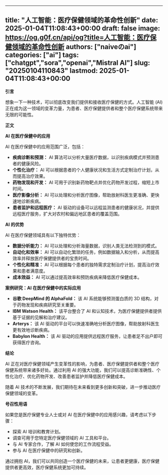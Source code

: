 
---
title: "人工智能：医疗保健领域的革命性创新"
date: 2025-01-04T11:08:43+00:00
draft: false
image: https://og.g0f.cn/api/og?title=人工智能：医疗保健领域的革命性创新
authors: ["naiveのai"]
categories: ["ai"]
tags: ["chatgpt","sora","openai","Mistral AI"]
slug: "20250104110843"
lastmod: 2025-01-04T11:08:43+00:00
---
**引言**

想象一下一种技术，可以彻底改变我们提供和接收医疗保健的方式。人工智能 (AI) 正在成为这一领域的变革力量，为患者、医疗保健提供者和整个医疗保健系统带来无限的可能性。

**正文**

**AI 在医疗保健中的应用**

AI 在医疗保健中的应用范围广泛，包括：

- **疾病诊断和预测：** AI 算法可以分析大量医疗数据，以识别疾病模式并预测患者的健康风险。
- **个性化治疗：** AI 可以根据患者的个人健康状况和生活方式定制治疗计划，从而提高治疗效果。
- **药物发现和开发：** AI 可用于识别新药物靶点并优化药物开发过程，缩短上市时间。
- **医疗影像分析：** AI 可以处理和分析医疗图像，帮助放射科医生更准确、更快速地诊断疾病。
- **患者监护和远程医疗：** AI 驱动的设备可以远程监测患者的健康状况，并提供远程医疗服务，扩大对农村和偏远地区患者的覆盖范围。

**AI 的优势**

AI 在医疗保健领域具有以下独特优势：

- **数据分析能力：** AI 可以处理和分析海量数据，识别人类无法检测到的模式。
- **自动化和效率：** AI 可以自动化繁琐的任务，例如数据输入和分析，从而提高效率并释放医疗保健提供者的宝贵时间。
- **个性化和精准：** AI 可以根据每个患者的独特需求定制治疗计划，提高治疗效果和患者满意度。
- **成本效益：** AI 可以通过提高效率和预防疾病来降低医疗保健成本。

**案例研究：AI 在医疗保健中的实际应用**

- **谷歌 DeepMind 的 AlphaFold：** 该 AI 系统能够预测蛋白质的 3D 结构，对于药物发现和疾病研究至关重要。
- **IBM Watson Health：** 该平台整合了 AI 和认知技术，为医疗保健提供者提供基于证据的见解和治疗建议。
- **Arterys：** 该 AI 驱动的平台可以快速准确地分析医疗图像，帮助放射科医生更有效地诊断疾病。
- **Babylon Health：** 该 AI 驱动的应用提供远程医疗服务，让患者足不出户即可获得医疗咨询。

**结论**

AI 正在对医疗保健领域产生变革性的影响，为患者、医疗保健提供者和整个医疗保健系统带来诸多好处。通过利用 AI 的强大功能，我们可以提高诊断准确性、个性化治疗、优化药物开发、改善患者监护并降低医疗保健成本。

随着 AI 技术的不断发展，我们期待在未来看到更多创新和突破，进一步推动医疗保健领域的变革。

**号召性用语**

如果您是医疗保健专业人士或对 AI 在医疗保健中的应用感兴趣，请考虑以下步骤：

- 探索 AI 培训和教育计划。
- 调查可用于您特定医疗保健领域的 AI 工具和平台。
- 与 AI 专家合作，了解 AI 如何使您的工作流程受益。
- 参与 AI 在医疗保健中的研究和创新。

通过拥抱 AI，我们可以共同创造一个医疗保健的未来，让患者更健康，医疗保健提供者更高效，医疗保健系统更加可持续。
